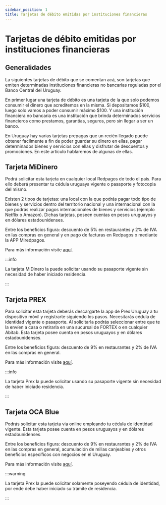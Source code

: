 ```yaml
---
sidebar_position: 1
title: Tarjetas de débito emitidas por instituciones financieras
---
```


# Tarjetas de débito emitidas por instituciones financieras

## Generalidades

La siguientes tarjetas de débito que se comentan acá, son tarjetas que emiten determinadas instituciones 
financieras no bancarias reguladas por el Banco Central del Uruguay. 

En primer lugar una tarjeta de débito es una tarjeta de la que solo podemos consumir el dinero que acreditemos
en la misma. Si depositamos $100, luego solo vamos a poder consumir máximo $100. Y una institución financiera 
no bancaria es una institución que brinda determinados servicios financieros como prestamos, garantías, seguros, 
pero sin llegar a ser un banco.

En Uruguay hay varias tarjetas prepagas que un recién llegado puede obtener facilmente a fin de poder guardar
su dinero en ellas, pagar determinados bienes y servicios con ellas y disfrutar de descuentos y promociones. 
En este artículo hablaremos de algunas de ellas. 

## Tarjeta MiDinero
Podrá solicitar esta tarjeta en cualquier local Redpagos de todo el país. Para ello deberá presentar tu cédula uruguaya vigente o pasaporte y fotocopia del mismo.

Existen 2 tipos de tarjetas: una local con la que podrás pagar todo tipo de bienes y servicios dentro del territorio nacional y una internacional con la que podrás realizar pagos internacionales de bienes y servicios (ejemplo Netflix o Amazon). Dichas tarjetas, poseen cuentas en pesos uruguayos y en dólares estadounidenses.

Entre los beneficios figura: descuento de 5% en restaurantes y 2% de IVA en las compras en general y en pago de facturas en Redpagos o mediante la APP Miredpagos.

Para más información visite [aquí](https://www.midinero.com.uy/).

:::info

La tarjeta MiDinero la puede solicitar usando su pasaporte vigente sin necesidad de haber iniciado residencia.

:::

## Tarjeta PREX

Para solicitar esta tarjeta deberás descargarte la app de Prex Uruguay a tu dispositivo móvil y registrarte siguiendo los pasos. Necesitarás cédula de identidad vigente o pasaporte. Al solicitarla podrás seleccionar entre que te la envíen a casa o retirarla en una sucursal de FORTEX o en cualquier Abitab.
Esta tarjeta posee cuenta en pesos uruguayos y en dólares estadounidenses.

Entre los beneficios figura: descuento de 9% en restaurantes y 2% de IVA en las compras en general.

Para más información visite [aquí](https://www.prexcard.com/).

:::info

La tarjeta Prex la puede solicitar usando su pasaporte vigente sin necesidad de haber iniciado residencia.

:::

## Tarjeta OCA Blue

Podrás solicitar esta tarjeta via online empleando tu cédula de identidad vigente. Esta tarjeta posee cuenta en pesos uruguayos y en dólares estadounidenses.

Entre los beneficios figura: descuento de 9% en restaurantes y 2% de IVA en las compras en general, acumulación de millas canjeables  y otros beneficios específicos con negocios en el Uruguay.

Para más información visite [aquí](https://ocablue.uy/).

:::warning

La tarjeta Prex la puede solicitar solamente poseyendo cédula de identidad, por ende debe haber iniciado su trámite de residencia.

:::